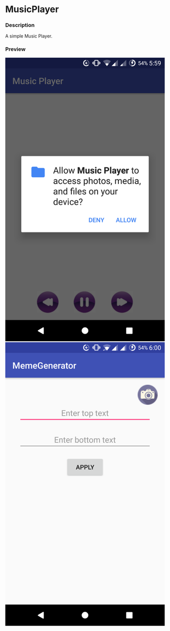 # MusicPlayer

### Description

A simple Music Player.

### Preview

![Preview 1](./preview/1.png)
![Preview 2](./preview/2.png)
